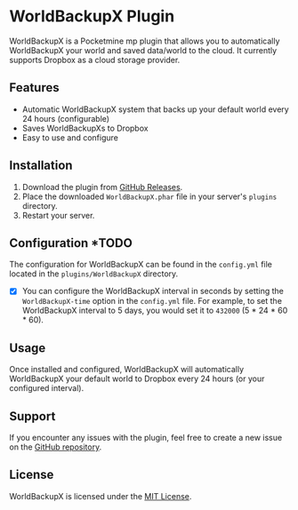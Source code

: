 # WorldBackupX Plugin

WorldBackupX is a Pocketmine mp plugin that allows you to automatically WorldBackupX your world and saved data/world to the cloud. It currently supports Dropbox as a cloud storage provider.

## Features

- Automatic WorldBackupX system that backs up your default world every 24 hours (configurable)
- Saves WorldBackupXs to Dropbox
- Easy to use and configure

## Installation

1. Download the plugin from [GitHub Releases](https://github.com/Amitminer/WorldBackupX/releases).
2. Place the downloaded `WorldBackupX.phar` file in your server's `plugins` directory.
3. Restart your server.

## Configuration *TODO

The configuration for WorldBackupX can be found in the `config.yml` file located in the `plugins/WorldBackupX` directory.

- [x] You can configure the WorldBackupX interval in seconds by setting the `WorldBackupX-time` option in the `config.yml` file. For example, to set the WorldBackupX interval to 5 days, you would set it to `432000` (5 * 24 * 60 * 60).

## Usage

Once installed and configured, WorldBackupX will automatically WorldBackupX your default world to Dropbox every 24 hours (or your configured interval).

## Support

If you encounter any issues with the plugin, feel free to create a new issue on the [GitHub repository](https://github.com/YOUR-USERNAME/WorldBackupX/issues).

## License

WorldBackupX is licensed under the [MIT License](https://github.com/YOUR-USERNAME/WorldBackupX/blob/master/LICENSE).
